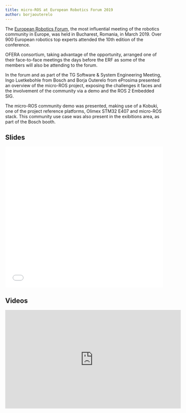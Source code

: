 ```yaml
---
title: micro-ROS at European Robotics Forum 2019
author: borjaouterelo
---
```


The [European Robotics Forum](https://www.eu-robotics.net/robotics_forum/), the most influential meeting of the robotics community in Europe, was held in Bucharest, Romania, in March 2019. Over 900 European robotics top experts attended the 10th edition of the conference.

OFERA consortium, taking advantage of the opportunity, arranged one of their face-to-face meetings the days before the ERF as some of the members will also be attending to the forum.

In the forum and as part of the TG Software & System Engineering Meeting, Ingo Luetkebohle from Bosch and Borja Outerelo from eProsima presented an overview of the micro-ROS project, exposing the challenges it faces and the involvement of the community via a demo and the ROS 2 Embedded SIG.

The micro-ROS community demo was presented, making use of a Kobuki, one of the project reference platforms, Olimex STM32 E407 and micro-ROS stack. This community use case was also present in the exibitions area, as part of the Bosch booth.

## Slides 

<embed src="/download/OFERA-Presentation_ERF2019.pdf" type="application/pdf" width="100%" height="450px"/>

## Videos

<iframe width="560" height="315" src="https://www.youtube-nocookie.com/embed/Ca0wmFLi_oY" frameborder="0" allow="accelerometer; autoplay; encrypted-media; gyroscope; picture-in-picture" allowfullscreen></iframe>
